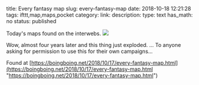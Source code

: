 title: Every fantasy map
slug: every-fantasy-map
date: 2018-10-18 12:21:28
tags: ifttt,map,maps,pocket
category: 
link: 
description: 
type: text
has_math: no
status: published

Today's maps found on the interwebs. ![](https://i1.wp.com/media.boingboing.net/wp-content/uploads/2018/10/tropefantasymap05_3086-1-2.png?resize=336%2C280&ssl=1)  
  

Wow, almost four years later and this thing just exploded. ... To anyone asking for permission to use this for their own campaigns...  
  

Found at [https://boingboing.net/2018/10/17/every-fantasy-map.html](https://boingboing.net/2018/10/17/every-fantasy-map.html "https://boingboing.net/2018/10/17/every-fantasy-map.html")



